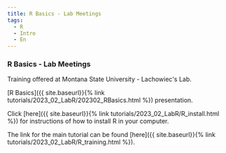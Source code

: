 ```yaml
---
title: R Basics - Lab Meetings
tags:
  - R
  - Intro
  - En
---
```


### R Basics - Lab Meetings

Training offered at Montana State University - Lachowiec's Lab.

<!--more-->

[R Basics]({{ site.baseurl}}{% link tutorials/2023_02_LabR/202302_RBasics.html %}) presentation.

Click [here]({{ site.baseurl}}{% link tutorials/2023_02_LabR/R_install.html %}) for instructions of how to install R in your computer.

The link for the main tutorial can be found [here]({{ site.baseurl}}{% link tutorials/2023_02_LabR/R_training.html %}).